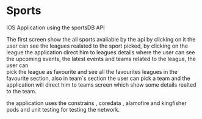 # Sports
IOS Application using the sportsDB  API 

The first screen show the all sports avaliable by the api by clicking on it the user can see the leagues realated to the sport picked, by clicking on the league
the application direct him to leagues details where the user can  see the upcoming events, the latest events and teams related to the league, the user can  
pick the league as favourite and see all the favourites leagues in the favourite section, also in team`s section the user can pick a team and 
the application will direct him to teams screen which show some details realted to the team.

the application uses the constrains , coredata , alamofire and kingfisher pods and unit testing for testing the network. 

